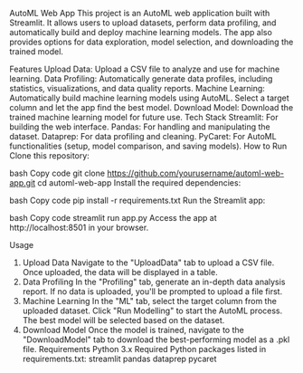 AutoML Web App
This project is an AutoML web application built with Streamlit. It allows users to upload datasets, perform data profiling, and automatically build and deploy machine learning models. The app also provides options for data exploration, model selection, and downloading the trained model.

Features
Upload Data: Upload a CSV file to analyze and use for machine learning.
Data Profiling: Automatically generate data profiles, including statistics, visualizations, and data quality reports.
Machine Learning: Automatically build machine learning models using AutoML. Select a target column and let the app find the best model.
Download Model: Download the trained machine learning model for future use.
Tech Stack
Streamlit: For building the web interface.
Pandas: For handling and manipulating the dataset.
Dataprep: For data profiling and cleaning.
PyCaret: For AutoML functionalities (setup, model comparison, and saving models).
How to Run
Clone this repository:

bash
Copy code
git clone https://github.com/yourusername/automl-web-app.git
cd automl-web-app
Install the required dependencies:

bash
Copy code
pip install -r requirements.txt
Run the Streamlit app:

bash
Copy code
streamlit run app.py
Access the app at http://localhost:8501 in your browser.

Usage
1. Upload Data
Navigate to the "UploadData" tab to upload a CSV file.
Once uploaded, the data will be displayed in a table.
2. Data Profiling
In the "Profiling" tab, generate an in-depth data analysis report.
If no data is uploaded, you'll be prompted to upload a file first.
3. Machine Learning
In the "ML" tab, select the target column from the uploaded dataset.
Click "Run Modelling" to start the AutoML process. The best model will be selected based on the dataset.
4. Download Model
Once the model is trained, navigate to the "DownloadModel" tab to download the best-performing model as a .pkl file.
Requirements
Python 3.x
Required Python packages listed in requirements.txt:
streamlit
pandas
dataprep
pycaret
